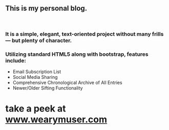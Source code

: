 <h2>This is my personal blog.</h2><br>
<h3>It is a simple, elegant, text-oriented project without many frills — but plenty of character.</h3>
<h3>Utilizing standard HTML5 along with bootstrap, features include:</h3>
<ul>
  <li>Email Subscription List</li>
  <li>Social Media Sharing</li>
  <li>Comprehensive Chronological Archive of All Entries</li>
  <li>Newer/Older Sifting Functionality</li>
</ul>

<h1>take a peek at <a href="www.wearymuser.com" target="_blank">www.wearymuser.com</a></h1>
